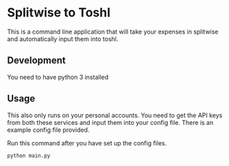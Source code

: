# Splitwise to Toshl
This is a command line application that will take your expenses in splitwise and automatically input them into toshl.

## Development
You need to have python 3 installed

## Usage

This also only runs on your personal accounts. You need to get the API keys from both these services and input them into your config file. There is an example config file provided.

Run this command after you have set up the config files.
```sh
python main.py
```

